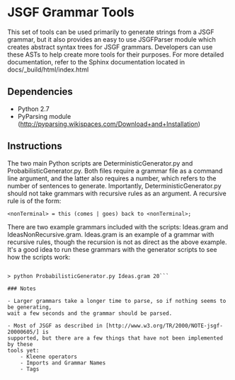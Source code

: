 # JSGF Grammar Tools

This set of tools can be used primarily to generate strings from a JSGF
grammar, but it also provides an easy to use JSGFParser module which creates
abstract syntax trees for JSGF grammars. Developers can use these ASTs to 
help create more tools for their purposes. For more detailed documentation,
refer to the Sphinx documentation located in docs/_build/html/index.html

## Dependencies

- Python 2.7
- PyParsing module (http://pyparsing.wikispaces.com/Download+and+Installation)

## Instructions

The two main Python scripts are DeterministicGenerator.py and
ProbabilisticGenerator.py. Both files require a grammar file as a command
line argument, and the latter also requires a number, which refers to the number
of sentences to generate. Importantly, DeterministicGenerator.py should not take
grammars with recursive rules as an argument. A recursive rule is of the form:

```<nonTerminal> = this (comes | goes) back to <nonTerminal>;```

There are two example grammars included with the scripts: Ideas.gram and 
IdeasNonRecursive.gram. Ideas.gram is an example of a grammar with recursive
rules, though the recursion is not as direct as the above example. It's a good
idea to run these grammars with the generator scripts to see how the scripts 
work:

```> python DeterministicGenerator.py IdeasNonRecursive.gram

> python ProbabilisticGenerator.py Ideas.gram 20```

### Notes

- Larger grammars take a longer time to parse, so if nothing seems to be generating,
wait a few seconds and the grammar should be parsed. 

- Most of JSGF as described in [http://www.w3.org/TR/2000/NOTE-jsgf-20000605/] is
supported, but there are a few things that have not been implemented by these
tools yet:
    - Kleene operators
    - Imports and Grammar Names
    - Tags
